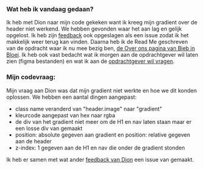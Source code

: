 ### Wat heb ik vandaag gedaan?
Ik heb met Dion naar mijn code gekeken want ik kreeg mijn gradient over de header niet werkend. We hebben gevonden waar het aan lag en gelijk opgelost. Ik heb zijn [feedback](https://github.com/AnoukdeRooij24/look-and-feel-corporate-identity/issues/17) ook opgeslagen als een issue zodat ik het makkelijk weer terug kan vinden. Daarna heb ik de Read Me geschreven van de opdracht waar ik nu mee bezig ben, [de Over ons pagina van Bieb in Bloei](https://github.com/AnoukdeRooij24/look-and-feel-corporate-identity/blob/main/README.md). Ik heb ook vast bedacht wat ik morgen aan de opdrachtgever wil laten zien (figma bestanden) en wat ik aan de [opdrachtgever wil vragen](https://github.com/AnoukdeRooij24/look-and-feel-corporate-identity/issues/9).

### Mijn codevraag:
Mijn vraag aan Dion was dat mijn gradient niet werkte en hoe we dit konden oplossen. We hebben een aantal dingen aangepast:
* class name veranderd van "header.image" naar "gradient"
* kleurcode aangepast van hex naar rgba
* de div van het gradient niet meer om de H1 en nav laten staan maar er een losse div van gemaakt
* position: absolute gegeven aan gradient en position: relative gegeven aan de header
* z-index: 1 gegeven aan de H1 en nav die onder de gradient stonden

Ik heb er samen met wat ander [feedback van Dion](https://github.com/AnoukdeRooij24/look-and-feel-corporate-identity/issues/17) een issue van gemaakt.